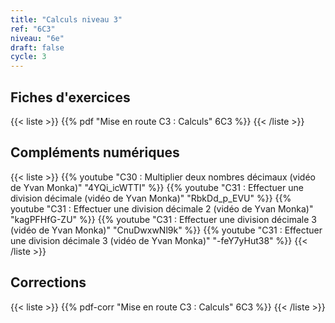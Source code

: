 ```yaml
---
title: "Calculs niveau 3"
ref: "6C3"
niveau: "6e"
draft: false
cycle: 3
---
```


<h2 class="ui horizontal divider header">Fiches d'exercices</h2>


{{< liste >}}
	{{% pdf "Mise en route C3 : Calculs" 6C3 %}}
{{< /liste >}}

<div class="ui hidden divider"></div>
<div class="ui hidden divider"></div>

<h2 class="ui horizontal divider header">Compléments numériques</h2>

{{< liste >}}
	{{% youtube "C30 : Multiplier deux nombres décimaux (vidéo de Yvan Monka)" "4YQi_icWTTI" %}}
	{{% youtube "C31 : Effectuer une division décimale (vidéo de Yvan Monka)" "RbkDd_p_EVU" %}}
	{{% youtube "C31 : Effectuer une division décimale 2 (vidéo de Yvan Monka)" "kagPFHfG-ZU" %}}
	{{% youtube "C31 : Effectuer une division décimale 3 (vidéo de Yvan Monka)" "CnuDwxwNl9k" %}}
	{{% youtube "C31 : Effectuer une division décimale 3 (vidéo de Yvan Monka)" "-feY7yHut38" %}}
{{< /liste >}}


<div class="ui hidden divider"></div>
<div class="ui hidden divider"></div>

<h2 class="ui horizontal divider header">Corrections</h2>


{{< liste >}}
	{{% pdf-corr "Mise en route C3 : Calculs" 6C3 %}}
{{< /liste >}}


